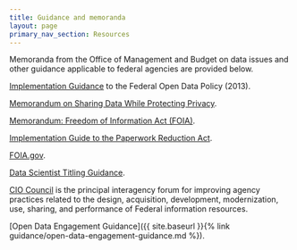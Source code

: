 ```yaml
---
title: Guidance and memoranda
layout: page
primary_nav_section: Resources
---
```


Memoranda from the Office of Management and Budget on data issues and other
guidance applicable to federal agencies are provided below.

[Implementation Guidance](https://project-open-data.cio.gov/implementation-guide/) to the Federal Open Data Policy (2013).

[Memorandum on Sharing Data While Protecting Privacy](https://obamawhitehouse.archives.gov/sites/default/files/omb/memoranda/2011/m11-02.pdf).

[Memorandum: Freedom of Information Act (FOIA)](https://www.justice.gov/sites/default/files/ag/legacy/2009/06/24/foia-memo-march2009.pdf).

[Implementation Guide to the Paperwork Reduction Act](https://pra.digital.gov/).

[FOIA.gov](https://www.foia.gov/).

[Data Scientist Titling Guidance](https://www.chcoc.gov/content/data-scientist-titling-guidance).

[CIO Council](https://www.cio.gov/) is the principal interagency forum for
improving agency practices related to the design, acquisition, development,
modernization, use, sharing, and performance of Federal information resources.

[Open Data Engagement Guidance]({{ site.baseurl }}{% link
guidance/open-data-engagement-guidance.md %}).
